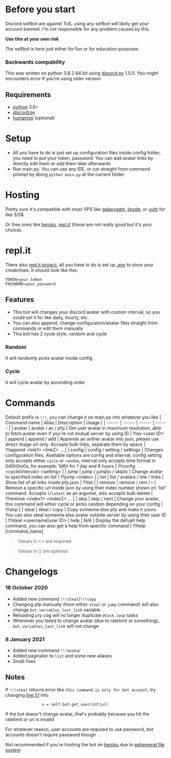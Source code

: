 # Before you start
Discord selfbot are against ToS, using any selfbot will likely get your account banned. I'm not responsible for any problem caused by this.

**Use this at your own risk**

The selfbot is here just either for fun or for education purposes

### Backwards compability
This was written on python 3.8.2 64 bit using [discord.py](https://github.com/Rapptz/discord.py) 1.5.0. You might encounters error if you're using older version

## Requirements
- [python](https://www.python.org/) 3.6+
- [discord.py](https://github.com/Rapptz/discord.py)
- [humanize](https://pypi.org/project/humanize/) (optional)

# Setup
- All you have to do is just set up configuration files inside config folder, you need to put your token, password. You can add avatar links by directly edit them or add them later afterwards
- Run main.py. You can use any IDE, or run straight from command prompt by doing `python main.py` at the current folder

# Hosting
Pretty sure it's compatible with most VPS like [galaxygate](https://www.galaxygate.net/), [linode](https://www.linode.com/), or [vultr](https://www.vultr.com/) for like 3/5$.

Or free ones like [heroku](https://www.heroku.com/), [repl.it](https://repl.it/) (these are not really good but it's your choice).

# repl.it
There also [repl.it project](https://repl.it/@Tris07/Avatar-cycle), all you have to do is set up [.env](https://docs.repl.it/repls/secret-keys) to store your credentials.
It should look like this:
```
TOKEN=your_token
PASSWORD=your_password
```

## Features
- This bot will changes your discord avatar with custom interval, so you could set it for like daily, hourly, etc.
- You can also append, change configuration/avatar files straight from commands or edit them manually
- This bot has 2 cycle style, random and cycle

### Random
It will randomly picks avatar inside config

### Cycle
It will cycle avatar by ascending order

# Commands
Default prefix is `!!!`, you can change it on main.py into whatever you like
| Command name | Alias | Description | Usage |
| ------ | ------ | ------ | ------ |
| avatar | avatar / av / pfp | Get user avatar in maximum resolution, able to fetch avatar even if you're not mutual server by using ID | !!!av \<user ID\>
| append | append / add | Appends an anther avatar into json, please use direct image url only. Accepts bulk links, separate them by space | !!!append \<link1\> \<link2\> ... |
| config | config / setting / settings | Changes configuration files. Available options are config and interval, config setting only accepts either `cycle` or `random`, interval only accepts time format in 0d0h0m0s, for example: 1d6h for  1 day and 6 hours | !!!config \<cycle\|interval\> \<setting\> |
| jump | jump / jumpto / skipto | Change avatar to specified index on list | !!!jump \<index\> |
| list | list / avatars / link / links | Show list of all links inside pfp.json | !!!list |
| remove | remove / rem / r  | Remove a specific url inside json by using their index number shown on 'list' command. Accepts `l`/`latest` as an argumet, also accepts bulk delete | !!!remove \<index1\> \<index2\> ... |
| skip | skip / next | Change your avatar, this command  will either cycle or picks random depending on your config | !!!skip |
| steal | steal / copy | Copy someone else pfp and make it yours. You can also steal someone else avatar outside server by using their user ID | !!!steal \<username\|user ID\>
| help | N/A | Display the defualt help command, you can also get a help from specific command | !!!help \[command_name\]
> Values in \<\> are required

> Values in \[\] are optional

# Changelogs
### 18 October 2020
- Added new command `!!!steal`/`!!!copy`
- Changing pfp manually (from either `steal` or `jump` command) will also change `bot.variables_last_link` variable
- Reloading `pfp` cog will no longer duplicate `@task.loop` tasks
- Whenever you failed to change avatar (due to ratelimit or something), `bot.variables_last_link` will not change

### 8 January 2021
- Added new command `!!!avatar`
- Added paginator to `list` and some new aliases
- Small fixes

## Notes
If `!!!steal` returns error like `this command is only for bot account`, try changing [line 51](https://github.com/Tris07/discord-avatar-cycle/blob/master/cogs/pfp.py#L51) into
```
                u = self.bot.get_user(int(u))
```

If the bot doesn't change avatar, that's probably because you hit the ratelimit or url is invalid

For whatever reason, user accounts are required to use password, bot accounts doesn't require password though

Not recommended if you're hosting the bot on [heroku](https://www.heroku.com/) due to [ephemeral file system](https://devcenter.heroku.com/articles/how-heroku-works#dyno-manager)
